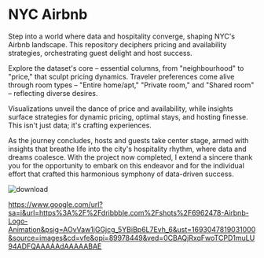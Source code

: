  # NYC Airbnb

Step into a world where data and hospitality converge, shaping NYC's Airbnb landscape. This repository deciphers pricing and availability strategies, orchestrating guest delight and host success.

Explore the dataset's core – essential columns, from "neighbourhood" to "price," that sculpt pricing dynamics. Traveler preferences come alive through room types – "Entire home/apt," "Private room," and "Shared room" – reflecting diverse desires.

Visualizations unveil the dance of price and availability, while insights surface strategies for dynamic pricing, optimal stays, and hosting finesse. This isn't just data; it's crafting experiences.

As the journey concludes, hosts and guests take center stage, armed with insights that breathe life into the city's hospitality rhythm, where data and dreams coalesce. With the project now completed, I extend a sincere thank you for the opportunity to embark on this endeavor and for the individual effort that crafted this harmonious symphony of data-driven success.



![download](https://github.com/ajays191/Airbnb-Data-Anaysis/assets/134697755/693083fb-e68b-4b7d-8c45-953bf6b58fbf)

https://www.google.com/url?sa=i&url=https%3A%2F%2Fdribbble.com%2Fshots%2F6962478-Airbnb-Logo-Animation&psig=AOvVaw1jGGjcg_5YBiBp6L7Evh_6&ust=1693047819031000&source=images&cd=vfe&opi=89978449&ved=0CBAQjRxqFwoTCPD1muLU94ADFQAAAAAdAAAAABAE
